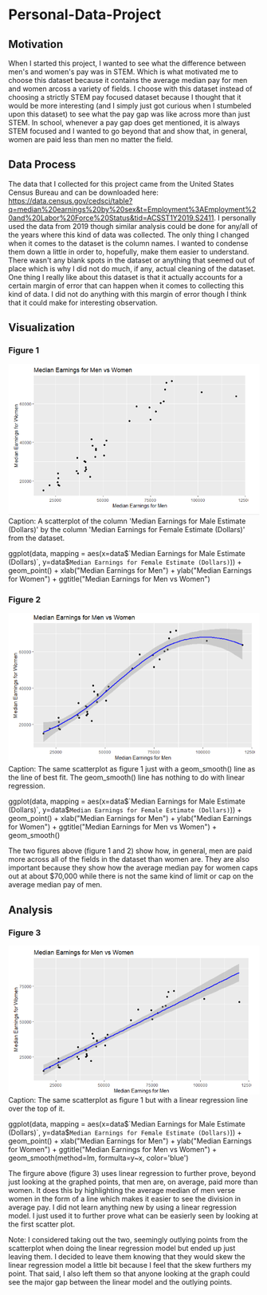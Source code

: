 # Personal-Data-Project

## Motivation
When I started this project, I wanted to see what the difference between men's and women's pay was in STEM. Which is what motivated me to choose this dataset because it contains the average median pay for men and women arcoss a variety of fields. I choose with this dataset instead of choosing a strictly STEM pay focused dataset because I thought that it would be more interesting (and I simply just got curious when I stumbeled upon this dataset) to see what the pay gap was like across more than just STEM. In school, whenever a pay gap does get mentioned, it is always STEM focused and I wanted to go beyond that and show that, in general, women are paid less than men no matter the field. 

## Data Process
The data that I collected for this project came from the United States Census Bureau and can be downloaded here:
https://data.census.gov/cedsci/table?q=median%20earnings%20by%20sex&t=Employment%3AEmployment%20and%20Labor%20Force%20Status&tid=ACSST1Y2019.S2411. I personally used the data from 2019 though similar analysis could be done for any/all of the years where this kind of data was collected. The only thing I changed when it comes to the dataset is the column names. I wanted to condense them down a little in order to, hopefully, make them easier to understand. There wasn't any blank spots in the dataset or anything that seemed out of place which is why I did not do much, if any, actual cleaning of the dataset. One thing I really like about this dataset is that it actually accounts for a certain margin of error that can happen when it comes to collecting this kind of data. I did not do anything with this margin of error though I think that it could make for interesting observation.

## Visualization

### Figure 1
<img src="https://raw.githubusercontent.com/AlyssaLammi/Personal-Data-Project/main/Median%20Earnings%20for%20Men%20vs%20Women%20Scatterplot.png">
Caption: A scatterplot of the column 'Median Earnings for Male Estimate (Dollars)' by the column 'Median Earnings for Female Estimate (Dollars)' from the dataset.

ggplot(data, mapping = aes(x=data$`Median Earnings for Male Estimate (Dollars)`, y=data$`Median Earnings for Female Estimate (Dollars)`)) + geom_point() + xlab("Median Earnings for Men") + ylab("Median Earnings for Women") + ggtitle("Median Earnings for Men vs Women")

### Figure 2
<img src="https://raw.githubusercontent.com/AlyssaLammi/Personal-Data-Project/main/Median%20Earnings%20for%20Men%20vs%20Women%20Graph.png">
Caption: The same scatterplot as figure 1 just with a geom_smooth() line as the line of best fit. The geom_smooth() line has nothing to do with linear regression.

ggplot(data, mapping = aes(x=data$`Median Earnings for Male Estimate (Dollars)`, y=data$`Median Earnings for Female Estimate (Dollars)`)) + geom_point() + xlab("Median Earnings for Men") + ylab("Median Earnings for Women") + ggtitle("Median Earnings for Men vs Women") + geom_smooth()

The two figures above (figure 1 and 2) show how, in general, men are paid more across all of the fields in the dataset than women are. They are also important because they show how the average median pay for women caps out at about $70,000 while there is not the same kind of limit or cap on the average median pay of men. 

## Analysis

### Figure 3
<img src="https://raw.githubusercontent.com/AlyssaLammi/Personal-Data-Project/main/MedIan%20Earnings%20for%20Men%20vs%20Women.png">
Caption: The same scatterplot as figure 1 but with a linear regression line over the top of it.

ggplot(data, mapping = aes(x=data$`Median Earnings for Male Estimate (Dollars)`, y=data$`Median Earnings for Female Estimate (Dollars)`)) + geom_point() + xlab("Median Earnings for Men") + ylab("Median Earnings for Women") + ggtitle("Median Earnings for Men vs Women") + geom_smooth(method=lm, formulta=y~x, color='blue')

The firgure above (figure 3) uses linear regression to further prove, beyond just looking at the graphed points, that men are, on average, paid more than women. It does this by highlighting the average median of men verse women in the form of a line which makes it easier to see the division in average pay. I did not learn anything new by using a linear regression model. I just used it to further prove what can be easierly seen by looking at the first scatter plot. 

Note: I considered taking out the two, seemingly outlying points from the scatterplot when doing the linear regression model but ended up just leaving them. I decided to leave them knowing that they would skew the linear regression model a little bit because I feel that the skew furthers my point. That said, I also left them so that anyone looking at the graph could see the major gap between the linear model and the outlying points. 
